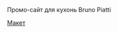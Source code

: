 <p>Промо-сайт для кухонь Bruno Piatti</p>
<a href="https://aliszhuravl.github.io/piattipromo/web/index.html">Макет</a>
